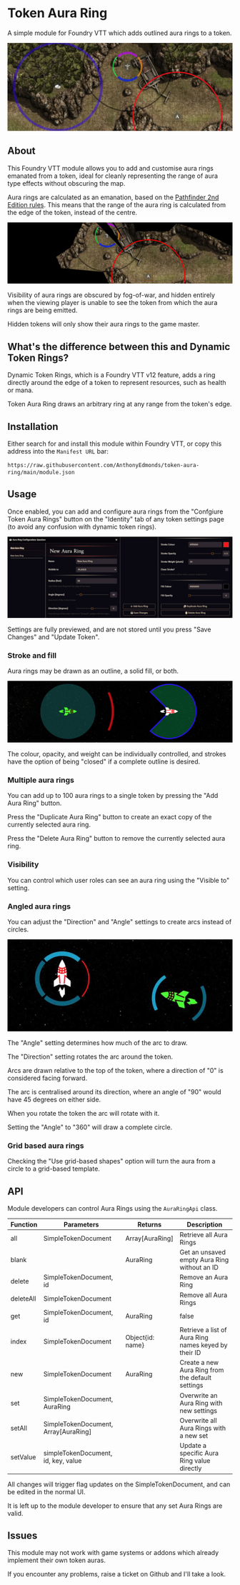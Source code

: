 # Token Aura Ring

A simple module for Foundry VTT which adds outlined aura rings to a token.

![How token aura rings appear to the game master](images/gm.jpg)

## About

This Foundry VTT module allows you to add and customise aura rings emanated from a token, ideal for cleanly representing the range of aura type effects without obscuring the map.

Aura rings are calculated as an emanation, based on the [Pathfinder 2nd Edition rules](https://2e.aonprd.com/Rules.aspx?ID=2387). This means that the range of the aura ring is calculated from the edge of the token, instead of the centre.

![How token aura rings appear to players](images/player.jpg)

Visibility of aura rings are obscured by fog-of-war, and hidden entirely when the viewing player is unable to see the token from which the aura rings are being emitted.

Hidden tokens will only show their aura rings to the game master.

## What's the difference between this and Dynamic Token Rings?

Dynamic Token Rings, which is a Foundry VTT v12 feature, adds a ring directly around the edge of a token to represent resources, such as health or mana.

Token Aura Ring draws an arbitrary ring at any range from the token's edge.

## Installation

Either search for and install this module within Foundry VTT, or copy this address into the `Manifest URL` bar:

```
https://raw.githubusercontent.com/AnthonyEdmonds/token-aura-ring/main/module.json
```

## Usage

Once enabled, you can add and configure aura rings from the "Confgiure Token Aura Rings" button on the "Identity" tab of any token settings page (to avoid any confusion with dynamic token rings).

![An example of a token aura ring configuration](images/config.jpg)

Settings are fully previewed, and are not stored until you press "Save Changes" and "Update Token".

### Stroke and fill

Aura rings may be drawn as an outline, a solid fill, or both.

![An example of an aura ring with a mixture of strokes and fills](images/stroke_fill.jpg)

The colour, opacity, and weight can be individually controlled, and strokes have the option of being "closed" if a complete outline is desired.

### Multiple aura rings

You can add up to 100 aura rings to a single token by pressing the "Add Aura Ring" button.

Press the "Duplicate Aura Ring" button to create an exact copy of the currently selected aura ring.

Press the "Delete Aura Ring" button to remove the currently selected aura ring.

### Visibility

You can control which user roles can see an aura ring using the "Visible to" setting.

### Angled aura rings

You can adjust the "Direction" and "Angle" settings to create arcs instead of circles.

![An example of a token with arcs instead of circles](images/arc.jpg)

The "Angle" setting determines how much of the arc to draw.

The "Direction" setting rotates the arc around the token.

Arcs are drawn relative to the top of the token, where a direction of "0" is considered facing forward.

The arc is centralised around its direction, where an angle of "90" would have 45 degrees on either side.

When you rotate the token the arc will rotate with it.

Setting the "Angle" to "360" will draw a complete circle.

### Grid based aura rings

Checking the "Use grid-based shapes" option will turn the aura from a circle to a grid-based template.

## API

Module developers can control Aura Rings using the `AuraRingApi` class.

| Function  | Parameters                           | Returns          | Description |
| --------- | ------------------------------------ | ---------------- | ----------- |
| all       | SimpleTokenDocument                  | Array[AuraRing]  | Retrieve all Aura Rings |
| blank     |                                      | AuraRing         | Get an unsaved empty Aura Ring without an ID |
| delete    | SimpleTokenDocument, id              |                  | Remove an Aura Ring |
| deleteAll | SimpleTokenDocument                  |                  | Remove all Aura Rings |
| get       | SimpleTokenDocument, id              | AuraRing|false   | Retrieve a specific Aura Ring |
| index     | SimpleTokenDocument                  | Object{id: name} | Retrieve a list of Aura Ring names keyed by their ID |
| new       | SimpleTokenDocument                  | AuraRing         | Create a new Aura Ring from the default settings |
| set       | SimpleTokenDocument, AuraRing        |                  | Overwrite an Aura Ring with new settings |
| setAll    | SimpleTokenDocument, Array[AuraRing] |                  | Overwrite all Aura Rings with a new set |
| setValue  | simpleTokenDocument, id, key, value  |                  | Update a specific Aura Ring value directly |

All changes will trigger flag updates on the SimpleTokenDocument, and can be edited in the normal UI.

It is left up to the module developer to ensure that any set Aura Rings are valid.

## Issues

This module may not work with game systems or addons which already implement their own token auras.

If you encounter any problems, raise a ticket on Github and I'll take a look.
